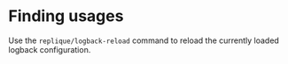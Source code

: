 # Finding usages

Use the `replique/logback-reload` command to reload the currently loaded logback configuration.